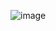 ![image](https://github.com/KaterynaD/Insurance-Data-Pipelines/assets/16999229/f4e829e0-01b1-4b43-b46a-f7ff9f52ed20)
